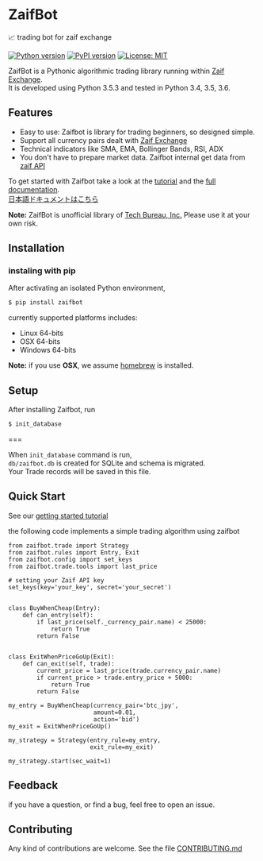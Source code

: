 # ZaifBot
:chart_with_upwards_trend: trading bot for zaif exchange

[![Python version](https://img.shields.io/badge/python-3.4%2C%203.5%2C%203.6-blue.svg)]([zaifpypi])
[![PyPI version](https://badge.fury.io/py/zaifbot.svg)](https://badge.fury.io/py/zaifbot)
[![License: MIT](https://img.shields.io/badge/License-MIT-yellow.svg)](https://opensource.org/licenses/MIT)


ZaifBot is a Pythonic algorithmic trading library running within [Zaif Exchange]([zaifen]).  
It is developed using Python 3.5.3 and tested in Python 3.4, 3.5, 3.6.

## Features

* Easy to use: Zaifbot is library for trading beginners, so designed simple.
* Support all currency pairs dealt with  [Zaif Exchange]([zaifen])
* Technical indicators like SMA, EMA, Bollinger Bands, RSI, ADX
* You don't have to prepare market data. Zaifbot internal get data from [zaif API]([zaifapi])

To get started with Zaifbot take a look at the [tutorial](notyet) and the [full documentation](notyet).  
[日本語ドキュメントはこちら](notyet)

**Note:** ZaifBot is unofficial library of [Tech Bureau, Inc.](http://techbureau.jp/) Please use it at your own risk.  

## Installation

### instaling with pip

After activating an isolated Python environment,

```bash
$ pip install zaifbot
```

currently supported platforms includes:

* Linux 64-bits
* OSX 64-bits
* Windows 64-bits

**Note:** if you use **OSX**, we assume [homebrew](https://brew.sh/index.html) is installed.

## Setup

After installing Zaifbot, run

```bash
$ init_database
```

===

When `init_database` command is run,  
`db/zaifbot.db` is created for SQLite and schema is migrated.  
Your Trade records will be saved in this file.


## Quick Start

See our [getting started tutorial](https://techbureau.github.io/zaifbot)

the following code implements a simple trading algorithm using zaifbot

```pyhon
from zaifbot.trade import Strategy
from zaifbot.rules import Entry, Exit
from zaifbot.config import set_keys
from zaifbot.trade.tools import last_price

# setting your Zaif API key
set_keys(key='your_key', secret='your_secret')


class BuyWhenCheap(Entry):
    def can_entry(self):
        if last_price(self._currency_pair.name) < 25000:
            return True
        return False


class ExitWhenPriceGoUp(Exit):
    def can_exit(self, trade):
        current_price = last_price(trade.currency_pair.name)
        if current_price > trade.entry_price + 5000:
            return True
        return False

my_entry = BuyWhenCheap(currency_pair='btc_jpy',
                        amount=0.01,
                        action='bid')
my_exit = ExitWhenPriceGoUp()

my_strategy = Strategy(entry_rule=my_entry,
                       exit_rule=my_exit)

my_strategy.start(sec_wait=1)
```

## Feedback

if you have a question, or find a bug, feel free to open an issue.

## Contributing
Any kind of contributions are welcome.
See the file [CONTRIBUTING.md](https://github.com/techbureau/zaifbot/blob/master/CONTRIBUTING.md)


[zaifen]: https://zaif.jp/?lang=en  
[zaifapi]: http://techbureau-api-document.readthedocs.io/ja/latest/index.html
[zaifpypi]: https://pypi.python.org/pypi/zaifbot